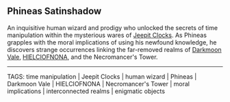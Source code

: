 ## Phineas Satinshadow

An inquisitive human wizard and prodigy who unlocked the secrets of time manipulation within the mysterious wares of [Jeepit Clocks](../Places/Jeepit_Clocks.md). As Phineas grapples with the moral implications of using his newfound knowledge, he discovers strange occurrences linking the far-removed realms of [Darkmoon Vale](../Places/Darkmoon_Vale.md), [HIELCIOFNONA](../Places/HIELCIOFNONA.md), and the Necromancer's Tower.


---
TAGS: time manipulation | Jeepit Clocks | human wizard | Phineas | Darkmoon Vale | HIELCIOFNONA | Necromancer's Tower | moral implications | interconnected realms | enigmatic objects


